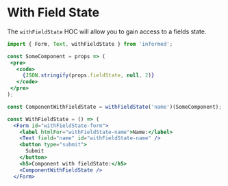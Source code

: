# With Field State

The `withFieldState` HOC will allow you to gain access to a fields state.

<!-- STORY -->

```jsx
import { Form, Text, withFieldState } from 'informed';

const SomeComponent = props => (
 <pre>
   <code>
     {JSON.stringify(props.fieldState, null, 2)}
   </code>
 </pre>
);

const ComponentWithFieldState = withFieldState('name')(SomeComponent);

const WithFieldState = () => (
  <Form id="withFieldState-form">
    <label htmlFor="withFieldState-name">Name:</label>
    <Text field="name" id="withFieldState-name" />
    <button type="submit">
      Submit
    </button>
    <h5>Component with fieldState:</h5>
    <ComponentWithFieldState />
  </Form>
```
